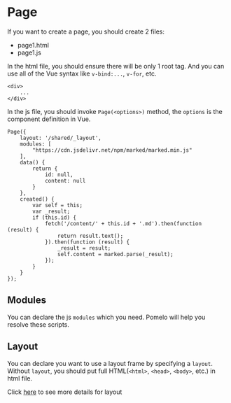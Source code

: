 ﻿# Page

If you want to create a page, you should create 2 files:

- page1.html
- page1.js

In the html file, you should ensure there will be only 1 root tag. And you can use all of the Vue syntax like `v-bind:...`, `v-for`, etc.

```
<div>
	...
</div>
```

In the js file, you should invoke `Page(<options>)` method, the `options` is the component definition in Vue. 

```
Page({
    layout: '/shared/_layout',
    modules: [
        "https://cdn.jsdelivr.net/npm/marked/marked.min.js"
    ],
    data() {
        return {
            id: null,
            content: null
        }
    },
    created() {
        var self = this;
        var _result;
        if (this.id) { 
            fetch('/content/' + this.id + '.md').then(function (result) {
                return result.text();
            }).then(function (result) {
                _result = result;
                self.content = marked.parse(_result);
            });
        }
    }
});
```

## Modules

You can declare the js `modules` which you need. Pomelo will help you resolve these scripts. 

## Layout

You can declare you want to use a layout frame by specifying a `layout`. Without `layout`, you should put full HTML(`<html>`, `<head>`, `<body>`, etc.) in html file.

Click [here](/docs/layout) to see more details for layout